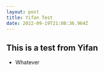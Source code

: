 ```yaml
---
layout: post
title: Yifan Test
date: 2022-09-19T21:08:36.964Z
---
```


## This is a test from Yifan

- Whatever
